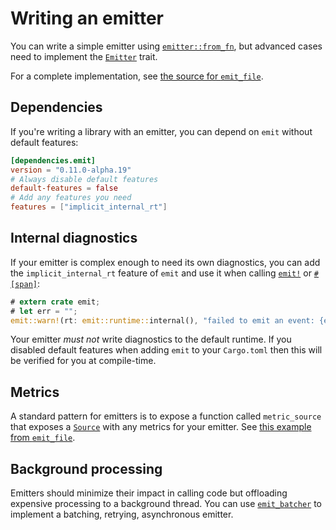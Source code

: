 # Writing an emitter

You can write a simple emitter using [`emitter::from_fn`](https://docs.rs/emit/0.11.0-alpha.19/emit/emitter/fn.from_fn.html), but advanced cases need to implement the [`Emitter`](https://docs.rs/emit/0.11.0-alpha.19/emit/trait.Emitter.html) trait.

For a complete implementation, see [the source for `emit_file`](https://github.com/emit-rs/emit/blob/main/emitter/file/src/lib.rs).

## Dependencies

If you're writing a library with an emitter, you can depend on `emit` without default features:

```toml
[dependencies.emit]
version = "0.11.0-alpha.19"
# Always disable default features
default-features = false
# Add any features you need
features = ["implicit_internal_rt"]
```

## Internal diagnostics

If your emitter is complex enough to need its own diagnostics, you can add the `implicit_internal_rt` feature of `emit` and use it when calling [`emit!`](https://docs.rs/emit/0.11.0-alpha.19/emit/macro.emit.html) or [`#[span]`](https://docs.rs/emit/0.11.0-alpha.19/emit/attr.span.html):

```rust
# extern crate emit;
# let err = "";
emit::warn!(rt: emit::runtime::internal(), "failed to emit an event: {err}");
```

Your emitter _must not_ write diagnostics to the default runtime. If you disabled default features when adding `emit` to your `Cargo.toml` then this will be verified for you at compile-time.

## Metrics

A standard pattern for emitters is to expose a function called `metric_source` that exposes a [`Source`](https://docs.rs/emit/0.11.0-alpha.19/emit/metric/source/trait.Source.html) with any metrics for your emitter. See [this example from `emit_file`](https://docs.rs/emit_file/0.11.0-alpha.19/emit_file/struct.FileSet.html#method.metric_source).

## Background processing

Emitters should minimize their impact in calling code but offloading expensive processing to a background thread. You can use [`emit_batcher`](https://docs.rs/emit_batcher/0.11.0-alpha.19/emit_batcher/index.html) to implement a batching, retrying, asynchronous emitter.

